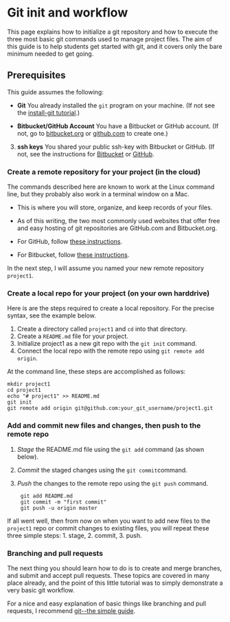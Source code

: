 # Git init and workflow

This page explains how to initialize a git repository and how to execute the three most basic git commands used to manage project files.  The aim of this guide is to help students get started with git, and it covers only the bare minimum needed to get going.

## Prerequisites

This guide assumes the following:

+ **Git** You already installed the `git` program on your machine. 
  (If not see the
  [install-git tutorial](https://www.atlassian.com/git/tutorials/install-git).)

+ **Bitbucket/GitHub Account** You have a Bitbucket or GitHub
  account. (If not, go to
   [bitbucket.org](https://bitbucket.org/) or
   [github.com](https://github.com) to create one.)

3. **ssh keys** You shared your public ssh-key with Bitbucket or GitHub. (If not, see
   the instructions for [Bitbucket](https://confluence.atlassian.com/bitbucket/add-an-ssh-key-to-an-account-302811853.html#AddanSSHkeytoanaccount-HowtoaddakeyusingSSHforOSXorLinux)
   or 
   [GitHub](https://help.github.com/articles/generating-a-new-ssh-key-and-adding-it-to-the-ssh-agent/).

### Create a remote repository for your project (in the cloud)

The commands described here are known to work at the Linux command line, but
they probably also work in a terminal window on a Mac.

+ This is where you will store, organize, and keep records of your files.

+ As of this writing, the two most commonly used websites that offer free and easy hosting of git repositories are GitHub.com and Bitbucket.org.

+ For GitHub, follow [these instructions](https://help.github.com/articles/create-a-repo/).

+ For Bitbucket, follow [these instructions](https://confluence.atlassian.com/bitbucket/create-a-repository-for-your-existing-files-800695576.html).

In the next step, I will assume you named your new remote repository `project1`.

### Create a local repo for your project (on your own harddrive)

Here is are the steps required to create a local repository.
For the precise syntax, see the example below.

1. Create a directory called `project1` and `cd` into that directory.
2. Create a `README.md` file for your project.
3. Initialize project1 as a new git repo with the `git init` command.
4. Connect the local repo with the remote repo using `git remote add origin`.

At the command line, these steps are accomplished as follows:

    mkdir project1
    cd project1
    echo "# project1" >> README.md
    git init
    git remote add origin git@github.com:your_git_username/project1.git

### Add and commit new files and changes, then push to the remote repo

1. *Stage* the README.md file using the `git add` command (as shown below).
2. *Commit* the staged changes using the `git commit`command.
3. *Push* the changes to the remote repo using the `git push` command.

        git add README.md
        git commit -m "first commit"
        git push -u origin master

If all went well, then from now on when you want to add new files to
the `project1` repo or commit changes to existing files, you will repeat
these three simple steps: 1. stage, 2. commit, 3. push.

### Branching and pull requests
The next thing you should learn how to do is to create and merge
branches, and submit and accept pull requests.  These topics are
covered in many place already, and the point of this little tutorial was to simply demonstrate a very basic git workflow.

For a nice and easy explanation of basic things like branching and pull requests, I recommend [git--the simple guide](http://rogerdudler.github.io/git-guide/).
